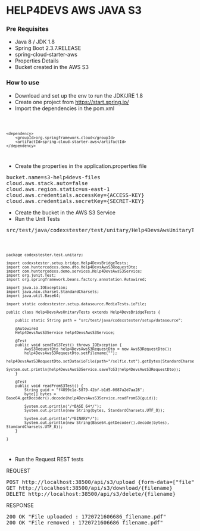# HELP4DEVS AWS JAVA S3

### Pre Requisites

- Java 8 / JDK 1.8
- Spring Boot 2.3.7.RELEASE
- spring-cloud-starter-aws
- Properties Details
- Bucket created in the AWS S3

### How to use

- Download and set up the env to run the JDK/JRE 1.8
- Create one project from https://start.spring.io/
- Import the dependencies in the pom.xml

<code>

    <dependency>
        <groupId>org.springframework.cloud</groupId>
        <artifactId>spring-cloud-starter-aws</artifactId>
    </dependency>

</code>

- Create the properties in the application.properties file

<pre>
bucket.name=s3-help4devs-files
cloud.aws.stack.auto=false
cloud.aws.region.static=us-east-1
cloud.aws.credentials.accessKey={ACCESS-KEY}
cloud.aws.credentials.secretKey={SECRET-KEY}
</pre>

- Create the bucket in the AWS S3 Service
- Run the Unit Tests

<pre>
src/test/java/codexstester/test/unitary/Help4DevsAwsUnitaryTests.java
</pre>

<code>

    package codexstester.test.unitary;
    
    import codexstester.setup.bridge.Help4DevsBridgeTests;
    import com.huntercodexs.demo.dto.Help4DevsAwsS3RequestDto;
    import com.huntercodexs.demo.services.Help4DevsAwsS3Service;
    import org.junit.Test;
    import org.springframework.beans.factory.annotation.Autowired;
    
    import java.io.IOException;
    import java.nio.charset.StandardCharsets;
    import java.util.Base64;
    
    import static codexstester.setup.datasource.MediaTests.ioFile;
    
    public class Help4DevsAwsUnitaryTests extends Help4DevsBridgeTests {
    
        public static String path = "src/test/java/codexstester/setup/datasource";
    
        @Autowired
        Help4DevsAwsS3Service help4DevsAwsS3Service;
    
        @Test
        public void sendToS3Test() throws IOException {
            AwsS3RequestDto help4DevsAwsS3RequestDto = new AwsS3RequestDto();
            help4DevsAwsS3RequestDto.setFilename("");
            help4DevsAwsS3RequestDto.setData(ioFile(path+"/selfie.txt").getBytes(StandardCharsets.UTF_8));
            System.out.println(help4DevsAwsS3Service.saveToS3(help4DevsAwsS3RequestDto));
        }
    
        @Test
        public void readFromS3Test() {
            String guid = "f4899c1a-5879-42bf-b1d5-0087a2d7aa28";
            byte[] bytes = Base64.getDecoder().decode(help4DevsAwsS3Service.readFromS3(guid));
    
            System.out.println("/*BASE 64*/");
            System.out.println(new String(bytes, StandardCharsets.UTF_8));
    
            System.out.println("/*BINARY*/");
            System.out.println(new String(Base64.getDecoder().decode(bytes), StandardCharsets.UTF_8));
        }
    
    }

</code>

- Run the Request REST tests

REQUEST

<pre>
POST http://localhost:38500/api/s3/upload {form-data=["file": "{FILE}"]}
GET http://localhost:38500/api/s3/download/{filename}
DELETE http://localhost:38500/api/s3/delete/{filename}
</pre>

RESPONSE

<pre>
200 OK "File uploaded : 1720721606686_filename.pdf"
200 OK "File removed : 1720721606686_filename.pdf"
</pre>

